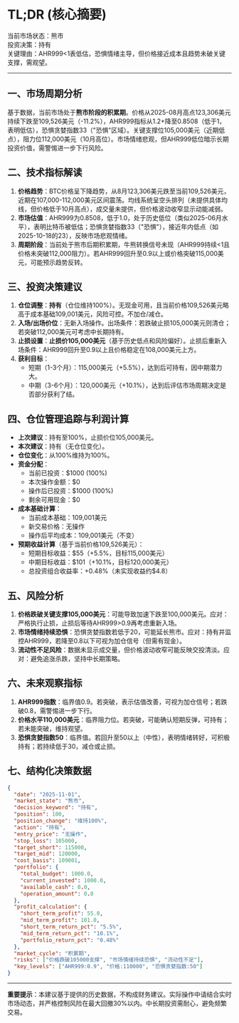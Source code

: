 # TL;DR (核心摘要)
当前市场状态：熊市  
投资决策：持有  
关键理由：AHR999<1表低估，恐惧情绪主导，但价格接近成本且趋势未破关键支撑，需观望。

---

## 一、市场周期分析
基于数据，当前市场处于**熊市阶段的积累期**。价格从2025-08月高点123,306美元持续下跌至109,526美元（-11.2%），AHR999指标从1.2+降至0.8508（低于1，表明低估），恐惧贪婪指数33（"恐惧"区域）。关键支撑位105,000美元（近期低点），阻力位112,000美元（10月高位）。市场情绪悲观，但AHR999低位暗示长期投资价值，需警惕进一步下行风险。

## 二、技术指标解读
1. **价格趋势**：BTC价格呈下降趋势，从8月123,306美元跌至当前109,526美元，近期在107,000-112,000美元区间震荡。均线系统呈空头排列（未提供具体均线，但价格低于10月高点），成交量未提供，但价格波动收窄显示动能减弱。
2. **市场估值**：AHR999为0.8508，低于1.0，处于历史低位（类似2025-06月水平），表明比特币被低估；恐惧贪婪指数33（"恐惧"），接近年内低点（如2025-10-18的23），反映市场悲观情绪。
3. **周期阶段**：当前处于熊市后期积累期，牛熊转换信号未现（AHR999持续<1且价格未突破112,000阻力）。若AHR999回升至0.9以上或价格突破115,000美元，可能预示趋势反转。

## 三、投资决策建议
1. **仓位调整**：**持有**（仓位维持100%）。无现金可用，且当前价格109,526美元略高于成本基础109,001美元，风险可控。不加仓/减仓。
2. **入场/出场价位**：无新入场操作。出场条件：若跌破止损105,000美元则清仓；若突破112,000美元可考虑中长期持有。
3. **止损设置**：**止损价105,000美元**（基于历史低点和风险偏好）。止损后重新入场条件：AHR999回升至0.9以上且价格稳定在108,000美元上方。
4. **获利目标**：  
   - 短期（1-3个月）：115,000美元（+5.5%），达到后可持有，因中期潜力大。  
   - 中期（3-6个月）：120,000美元（+10.1%），达到后评估市场周期决定是否部分获利了结。

## 四、仓位管理追踪与利润计算
- **上次建议**：持有至100%，止损价位105,000美元。  
- **本次建议**：持有（无仓位变化）。  
- **仓位变化**：从100%维持为100%。  
- **资金分配**：  
  - 当前已投资：$1000 (100%)  
  - 本次操作金额：$0  
  - 操作后已投资：$1000 (100%)  
  - 剩余可用现金：$0  
- **成本基础计算**：  
  - 当前成本基础：109,001美元  
  - 新交易价格：无操作  
  - 操作后平均成本：109,001美元（不变）  
- **预期收益计算**（基于当前价格109,526美元）：  
  - 短期目标收益：$55（+5.5%，目标115,000美元）  
  - 中期目标收益：$101（+10.1%，目标120,000美元）  
  - 总投资组合收益率：+0.48%（未实现收益约$4.8）

## 五、风险分析
1. **价格跌破关键支撑105,000美元**：可能导致加速下跌至100,000美元。应对：严格执行止损，止损后等待AHR999>0.9再考虑重新入场。  
2. **市场情绪持续恐惧**：恐惧贪婪指数若低于20，可能延长熊市。应对：持有并监控AHR999，若降至0.8以下可视为加仓信号（但需有现金）。  
3. **流动性不足风险**：数据未显示成交量，但价格波动收窄可能反映交投清淡。应对：避免追涨杀跌，坚持中长期策略。

## 六、未来观察指标
1. **AHR999指数**：临界值0.9。若突破，表示估值改善，可视为加仓信号；若跌破0.8，需警惕进一步下行。  
2. **价格水平110,000美元**：临界阻力位。若突破，可能确认短期反弹，可持有；若未能突破，维持观望。  
3. **恐惧贪婪指数50**：临界值。若回升至50以上（中性），表明情绪转好，可积极持有；若持续低于30，减仓或止损。

## 七、结构化决策数据
```json
{
  "date": "2025-11-01",
  "market_state": "熊市",
  "decision_keyword": "持有",
  "position": 100,
  "position_change": "维持100%",
  "action": "持有",
  "entry_price": "无操作",
  "stop_loss": 105000,
  "target_short": 115000,
  "target_mid": 120000,
  "cost_basis": 109001,
  "portfolio": {
    "total_budget": 1000.0,
    "current_invested": 1000.0,
    "available_cash": 0.0,
    "operation_amount": 0.0
  },
  "profit_calculation": {
    "short_term_profit": 55.0,
    "mid_term_profit": 101.0,
    "short_term_return_pct": "5.5%",
    "mid_term_return_pct": "10.1%",
    "portfolio_return_pct": "0.48%"
  },
  "market_cycle": "积累期",
  "risks": ["价格跌破105000支撑", "市场情绪持续恐惧", "流动性不足"],
  "key_levels": ["AHR999:0.9", "价格:110000", "恐惧贪婪指数:50"]
}
```

---
**重要提示**：本建议基于提供的历史数据，不构成财务建议。实际操作中请结合实时市场动态，并严格控制风险在最大回撤30%以内。中长期投资需耐心，避免频繁交易。